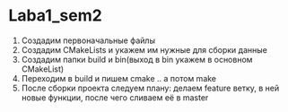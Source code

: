 # Laba1_sem2
1) Создадим первоначальные файлы
2) Создадим CMakeLists и укажем им нужные для сборки данные
3) Создадим папки build и bin(выход в bin укажем в основном CMakeList)
4) Переходим в build и пишем cmake .. а потом make
5) После сборки проекта следуем плану: делаем feature ветку, в ней новые функции, после чего сливаем её в master
